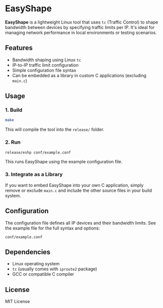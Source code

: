 # EasyShape

**EasyShape** is a lightweight Linux tool that uses `tc` (Traffic Control) to
shape bandwidth between devices by specifying traffic limits per IP. It's ideal
for managing network performance in local environments or testing scenarios.

## Features

- Bandwidth shaping using Linux `tc`
- IP-to-IP traffic limit configuration
- Simple configuration file syntax
- Can be embedded as a library in custom C applications (excluding `main.c`)

## Usage

### 1. Build

```bash
make
```

This will compile the tool into the `release/` folder.

### 2. Run

```bash
release/eshp conf/example.conf
```

This runs EasyShape using the example configuration file.

### 3. Integrate as a Library

If you want to embed EasyShape into your own C application, simply remove or
exclude `main.c` and include the other source files in your build system.

## Configuration

The configuration file defines all IP devices and their bandwidth limits. See
the example file for the full syntax and options:

```
conf/example.conf
```

## Dependencies

- Linux operating system
- `tc` (usually comes with `iproute2` package)
- GCC or compatible C compiler

## License

MIT License

